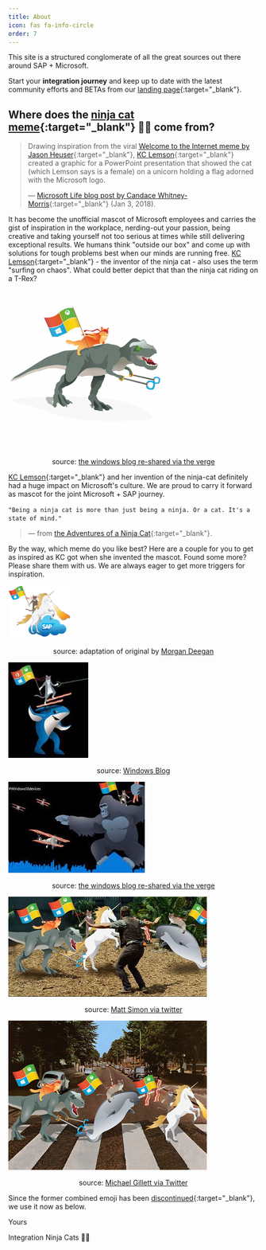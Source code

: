 ```yaml
---
title: About
icon: fas fa-info-circle
order: 7
---
```


This site is a structured conglomerate of all the great sources out there around SAP + Microsoft.

Start your **integration journey** and keep up to date with the latest community efforts and BETAs from our [landing page](https://github.com/MartinPankraz/ninja-unicorn){:target="_blank"}.

## Where does the [ninja cat meme](https://devblogs.microsoft.com/oldnewthing/20160804-00/?p=94025){:target="_blank"} 🥷🐱 come from?

>Drawing inspiration from the viral [Welcome to the Internet meme by Jason Heuser](https://sharpwriter.deviantart.com/art/Welcome-to-the-Internet-Please-Follow-me-322248378){:target="_blank"}, [KC Lemson](https://twitter.com/kclemson){:target="_blank"} created a graphic for a PowerPoint presentation that showed the cat (which Lemson says is a female) on a unicorn holding a flag adorned with the Microsoft logo.
>
>&mdash; [Microsoft Life blog post by Candace Whitney-Morris](https://news.microsoft.com/life/author/morris/){:target="_blank"} (Jan 3, 2018).

It has become the unofficial mascot of Microsoft employees and carries the gist of inspiration in the workplace, nerding-out your passion, being creative and taking yourself not too serious at times while still delivering exceptional results. We humans think "outside our box" and come up with solutions for tough problems best when our minds are running free. [KC Lemson](https://news.microsoft.com/life/ninja-cat/){:target="_blank"} - the inventor of the ninja cat - also uses the term "surfing on chaos". What could better depict that than the ninja cat riding on a T-Rex?

![ninja cat riding trex](https://raw.githubusercontent.com/MartinPankraz/ninja-unicorn/main/img/trex.gif)

<p style="text-align: center;">source: <a href="https://www.theverge.com/2015/7/21/9008239/microsoft-ninja-cat-t-rex-skype-emoticon" target="_blank">the windows blog re-shared via the verge</a></p>

[KC Lemson](https://news.microsoft.com/life/ninja-cat/){:target="_blank"} and her invention of the ninja-cat definitely had a huge impact on Microsoft's culture. We are proud to carry it forward as mascot for the joint Microsoft + SAP journey.

`"Being a ninja cat is more than just being a ninja. Or a cat. It's a state of mind."`
>&mdash; from [the Adventures of a Ninja Cat](https://www.microsoft.com/p/the-adventures-of-ninja-cat/9p9wg52xpknd#activetab=pivot:overviewtab){:target="_blank"}.

By the way, which meme do you like best? Here are a couple for you to get as inspired as KC got when she invented the mascot. Found some more? Please share them with us. We are always eager to get more triggers for inspiration.

![ninja cat riding unicorn over sap cloud](https://raw.githubusercontent.com/MartinPankraz/ninja-unicorn/main/img/ninja-unicorn.png)

<p style="text-align: center;">source: adaptation of original by <a href="https://www.linkedin.com/in/morgan-kipp-deegan/" target="_blank">Morgan Deegan</a></p>

![ninja cat riding trex](https://raw.githubusercontent.com/MartinPankraz/ninja-unicorn/main/img/ninja-shark.jpg)

<p style="text-align: center;">source: <a href="https://blogs.windows.com/devices/2015/08/06/rock-the-ninjacat-riding-a-t-rex-on-your-lumia/" target="_blank"> Windows Blog</a></p>

![ninja cat with kong](https://raw.githubusercontent.com/MartinPankraz/ninja-unicorn/main/img/ninja-kong-theverge.jpg)

<p style="text-align: center;">source: <a href="https://www.theverge.com/2015/9/14/9324787/microsoft-windows-ninja-cat-windows-10-hardware-invite" target="_blank">the windows blog re-shared via the verge</a></p>

![ninja cat jurassic park](https://raw.githubusercontent.com/MartinPankraz/ninja-unicorn/main/img/ninja-jurassic.jpg)

<p style="text-align: center;">source: <a href="https://twitter.com/DrMattSm/status/624601443014586369" target="_blank">Matt Simon via twitter</a></p>

![ninja cat beatles](https://raw.githubusercontent.com/MartinPankraz/ninja-unicorn/main/img/ninja-beatles.png)

<p style="text-align: center;">source: <a href="https://twitter.com/MichaelGillett/status/623611994009149440" target="_blank">Michael Gillett via Twitter</a></p>

Since the former combined emoji has been [discontinued](https://emojipedia.org/ninja-cat/){:target="_blank"}, we use it now as below.

Yours

Integration Ninja Cats 🥷🐱
